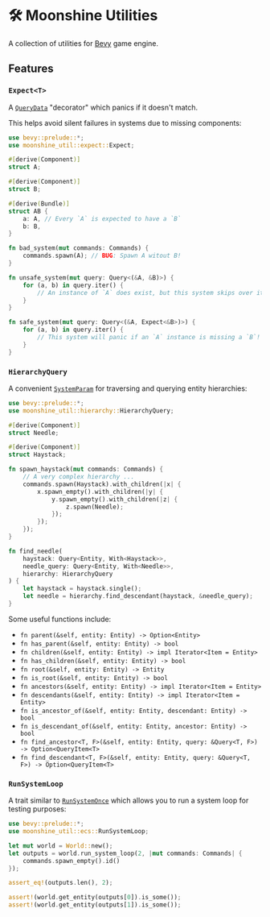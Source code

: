 # 🛠️ Moonshine Utilities

A collection of utilities for [Bevy](https://github.com/bevyengine/bevy) game engine.

## Features

### `Expect<T>`

A [`QueryData`](https://docs.rs/bevy/latest/bevy/ecs/query/trait.QueryData.html) "decorator" which panics if it doesn't match.

This helps avoid silent failures in systems due to missing components:

```rust
use bevy::prelude::*;
use moonshine_util::expect::Expect;

#[derive(Component)]
struct A;

#[derive(Component)]
struct B;

#[derive(Bundle)]
struct AB {
    a: A, // Every `A` is expected to have a `B`
    b: B,
}

fn bad_system(mut commands: Commands) {
    commands.spawn(A); // BUG: Spawn A witout B!
}

fn unsafe_system(mut query: Query<(&A, &B)>) {
    for (a, b) in query.iter() {
        // An instance of `A` does exist, but this system skips over it silently!
    }
}

fn safe_system(mut query: Query<(&A, Expect<&B>)>) {
    for (a, b) in query.iter() {
        // This system will panic if an `A` instance is missing a `B`!
    }
}
```

### `HierarchyQuery`

A convenient [`SystemParam`](https://docs.rs/bevy/latest/bevy/ecs/system/trait.SystemParam.html) for traversing and querying entity hierarchies:

```rust
use bevy::prelude::*;
use moonshine_util::hierarchy::HierarchyQuery;

#[derive(Component)]
struct Needle;

#[derive(Component)]
struct Haystack;

fn spawn_haystack(mut commands: Commands) {
    // A very complex hierarchy ...
    commands.spawn(Haystack).with_children(|x| {
        x.spawn_empty().with_children(|y| {
            y.spawn_empty().with_children(|z| {
                z.spawn(Needle);
            });
        });
    });
}

fn find_needle(
    haystack: Query<Entity, With<Haystack>>,
    needle_query: Query<Entity, With<Needle>>,
    hierarchy: HierarchyQuery
) {
    let haystack = haystack.single();
    let needle = hierarchy.find_descendant(haystack, &needle_query);
}
```

Some useful functions include:

- `fn parent(&self, entity: Entity) -> Option<Entity>`
- `fn has_parent(&self, entity: Entity) -> bool`
- `fn children(&self, entity: Entity) -> impl Iterator<Item = Entity>`
- `fn has_children(&self, entity: Entity) -> bool`
- `fn root(&self, entity: Entity) -> Entity`
- `fn is_root(&self, entity: Entity) -> bool`
- `fn ancestors(&self, entity: Entity) -> impl Iterator<Item = Entity>`
- `fn descendants(&self, entity: Entity) -> impl Iterator<Item = Entity>`
- `fn is_ancestor_of(&self, entity: Entity, descendant: Entity) -> bool`
- `fn is_descendant_of(&self, entity: Entity, ancestor: Entity) -> bool`
- `fn find_ancestor<T, F>(&self, entity: Entity, query: &Query<T, F>) -> Option<QueryItem<T>`
- `fn find_descendant<T, F>(&self, entity: Entity, query: &Query<T, F>) -> Option<QueryItem<T>`

### `RunSystemLoop`

A trait similar to [`RunSystemOnce`](https://docs.rs/bevy/latest/bevy/ecs/system/trait.RunSystemOnce.html) which allows you to run a system loop for testing purposes:

```rust
use bevy::prelude::*;
use moonshine_util::ecs::RunSystemLoop;

let mut world = World::new();
let outputs = world.run_system_loop(2, |mut commands: Commands| {
    commands.spawn_empty().id()
});

assert_eq!(outputs.len(), 2);

assert!(world.get_entity(outputs[0]).is_some());
assert!(world.get_entity(outputs[1]).is_some());
```